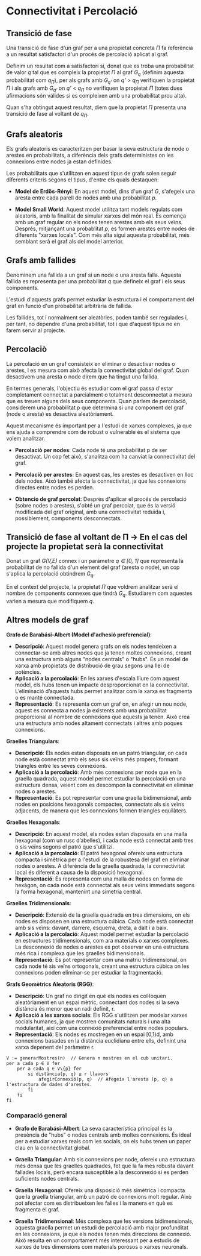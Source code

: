 # Connectivitat i Percolació

## Transició de fase

Una transició de fase d'un graf per a una propietat concreta _Π_ fa referència a un resultat satisfactori d'un procés de percolació aplicat al graf.

Definim un resultat com a satisfactori si, donat que es troba una probabilitat de valor _q_ tal que es compleix la propietat _Π_ al graf _G<sub>q</sub>_ (definim aquesta probabilitat com _q<sub>Π</sub>_), per als grafs amb _G<sub>q'</sub>_ on _q'_ > _q<sub>Π</sub>_ verifiquen la propietat _Π_ i als grafs amb _G<sub>q'</sub>_ on _q'_ < _q<sub>Π</sub>_ no verifiquen la propietat _Π_ (totes dues afirmacions són válides si es compleixen amb una probabilitat prou alta).    

Quan s'ha obtingut aquest resultat, diem que la propietat _Π_ presenta una transició de fase al voltant de _q<sub>Π</sub>_.  

## Grafs aleatoris

Els grafs aleatoris es caracteritzen per basar la seva estructura de node o arestes en probabilitats, a diferència dels grafs deterministes on les connexions entre nodes ja estan definides.

Les probabilitats que s'utilitzen en aquest tipus de grafs solen seguir diferents criteris segons el tipus, d'entre els quals destaquen:

* **Model de Erdös-Rényi**: En aquest model, dins d'un graf _G_, s'afegeix una aresta entre cada parell de nodes amb una probabilitat _p_.

* **Model Small World**: Aquest model utilitza tant models regulats com aleatoris, amb la finalitat de simular xarxes del món real. Es comença amb un graf regular on els nodes tenen arestes amb els seus veïns. Després, mitjançant una probablitat _p_, es formen arestes entre nodes de diferents "xarxes locals". Com més alta sigui aquesta probabilitat, més semblant serà el graf als del model anterior.

## Grafs amb fallides

Denominem una fallida a un graf si un node o una aresta falla. Aquesta fallida es representa per una probabilitat _q_ que defineix el graf i els seus components.

L'estudi d'aquests grafs permet estudiar la estructura i el comportament del graf en funció d'un probabilitat arbitrària de fallida.

Les fallides, tot i normalment ser aleatòries, poden també ser regulades i, per tant, no dependre d'una probabilitat, tot i que d'aquest tipus no en farem servir al projecte.

## Percolaciò

La percolació en un graf consisteix en eliminar o desactivar nodes o arestes, i es mesura com això afecta la connectivitat global del graf. Quan desactivem una aresta o node direm que ha tingut una fallida.

En termes generals, l'objectiu és estudiar com el graf passa d'estar completament connectat a parcialment o totalment desconnectat a mesura que es treuen alguns dels seus components. Quan parlem de percolació, considerem una probabilitat p que determina si una component del graf (node o aresta) es desactiva aleatòriament.

Aquest mecanisme és important per a l'estudi de xarxes complexes, ja que ens ajuda a comprendre com de robust o vulnerable és el sistema que volem analitzar.

* **Percolaciò per nodes**: Cada node té una probabilitat p de ser desactivat. Un cop fet això, s'analitza com ha canviat la connectivitat del graf.

* **Percolaciò per arestes**: En aquest cas, les arestes es desactiven en lloc dels nodes. Això també afecta la connectivitat, ja que les connexions directes entre nodes es perden.

* **Obtencio de graf percolat**: Després d'aplicar el procés de percolació (sobre nodes o arestes), s'obté un graf percolat, que és la versió modificada del graf original, amb una connectivitat reduïda i, possiblement, components desconnectats.

## Transició de fase al voltant de Π → En el cas del projecte la propietat serà la connectivitat

Donat un graf _G(V,E)_ connex i un paràmetre _q ∈ [0, 1]_ que representa la probabilitat de no fallida d'un element del graf (aresta o node), un cop s'aplica la percolació obtindrem _G<sub>q</sub>_. 

En el context del projecte, la propietat _Π_ que voldrem analitzar serà el nombre de components connexes que tindrà _G<sub>q</sub>_. Estudiarem com aquestes varien a mesura que modifiquem _q_.

## Altres models de graf

**Grafo de Barabási-Albert (Model d'adhesió preferencial)**:
- **Descripció**: Aquest model genera grafs on els nodes tendeixen a connectar-se amb altres nodes que ja tenen moltes connexions, creant una estructura amb alguns "nodes centrals" o "hubs". És un model de xarxa amb propietats de distribució de grau segons una llei de potències.
- **Aplicació a la percolació**: En les xarxes d'escala lliure com aquest model, els hubs tenen un impacte desproporcionat en la connectivitat. L’eliminació d’aquests hubs permet analitzar com la xarxa es fragmenta o es manté connectada.
- **Representació**: Es representa com un graf on, en afegir un nou node, aquest es connecta a nodes ja existents amb una probabilitat proporcional al nombre de connexions que aquests ja tenen. Això crea una estructura amb nodes altament connectats i altres amb poques connexions.

**Graelles Triangulars**:
- **Descripció**: Els nodes estan disposats en un patró triangular, on cada node està connectat amb els seus sis veïns més propers, formant triangles entre les seves connexions.
- **Aplicació a la percolació**: Amb més connexions per node que en la graella quadrada, aquest model permet estudiar la percolació en una estructura densa, veient com es descompon la connectivitat en eliminar nodes o arestes.
- **Representació**: Es pot representar com una graella bidimensional, amb nodes en posicions hexagonals compactes, connectats als sis veïns adjacents, de manera que les connexions formen triangles equilàters.

**Graelles Hexagonals**:
- **Descripció**: En aquest model, els nodes estan disposats en una malla hexagonal (com un rusc d’abelles), i cada node està connectat amb tres o sis veïns segons el patró que s'utilitzi.
- **Aplicació a la percolació**: El patró hexagonal ofereix una estructura compacta i simètrica per a l'estudi de la robustesa del graf en eliminar nodes o arestes. A diferència de la graella quadrada, la connectivitat local és diferent a causa de la disposició hexagonal.
- **Representació**: Es representa com una malla de nodes en forma de hexàgon, on cada node està connectat als seus veïns immediats segons la forma hexagonal, mantenint una simetria central.

**Graelles Tridimensionals**:
- **Descripció**: Extensió de la graella quadrada en tres dimensions, on els nodes es disposen en una estructura cúbica. Cada node està connectat amb sis veïns: davant, darrere, esquerra, dreta, a dalt i a baix.
- **Aplicació a la percolació**: Aquest model permet estudiar la percolació en estructures tridimensionals, com ara materials o xarxes complexes. La desconnexió de nodes o arestes es pot observar en una estructura més rica i complexa que les graelles bidimensionals.
- **Representació**: Es pot representar com una matriu tridimensional, on cada node té sis veïns ortogonals, creant una estructura cúbica on les connexions poden eliminar-se per estudiar la fragmentació.

**Grafs Geomètrics Aleatoris (RGG)**:
- **Descripció**: Un graf no dirigit en què els nodes es col·loquen aleatòriament en un espai mètric, connectant dos nodes si la seva distància és menor que un radi definit, r.
- **Aplicació a les xarxes socials**: Els RGG s'utilitzen per modelar xarxes socials humanes, ja que mostren comunitats naturals i una alta modularitat, així com una connexió preferencial entre nodes populars.
- **Representació**: Els nodes es mostregen en un espai [0,1)d, amb connexions basades en la distància euclidiana entre ells, definint una xarxa depenent del paràmetre r.

```pseudo
V := generarMostres(n)  // Genera n mostres en el cub unitari.
per a cada p ∈ V fer
    per a cada q ∈ V\{p} fer
        si distància(p, q) ≤ r llavors
            afegirConnexió(p, q)  // Afegeix l'aresta (p, q) a l'estructura de dades d'arestes.
        fi
    fi
fi
```

### Comparació general

- **Grafo de Barabási-Albert**: La seva característica principal és la presència de "hubs" o nodes centrals amb moltes connexions. És ideal per a estudiar xarxes reals com les socials, on els hubs tenen un paper clau en la connectivitat global.
  
- **Graella Triangular**: Amb sis connexions per node, ofereix una estructura més densa que les graelles quadrades, fet que la fa més robusta davant fallades locals, però encara susceptible a la desconnexió si es perden suficients nodes centrals.

- **Graella Hexagonal**: Ofereix una disposició més simètrica i compacta que la graella triangular, amb un patró de connexions molt regular. Això pot afectar com es distribueixen les falles i la manera en què es fragmenta el graf.

- **Graella Tridimensional**: Més complexa que les versions bidimensionals, aquesta graella permet un estudi de percolació amb major profunditat en les connexions, ja que els nodes tenen més direccions de connexió. Això resulta en un comportament més interessant per a estudis de xarxes de tres dimensions com materials porosos o xarxes neuronals.
